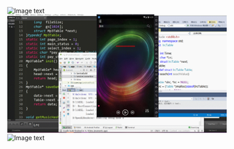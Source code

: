 ![Image text](https://github.com/lisonglin0129/audio/blob/master/Picture/G3333IF.gif)
![Image text](https://github.com/lisonglin0129/audio/blob/master/Picture/GIF.gif)
![Image text](https://github.com/lisonglin0129/audio/blob/master/Picture/G3333IF.gif)
